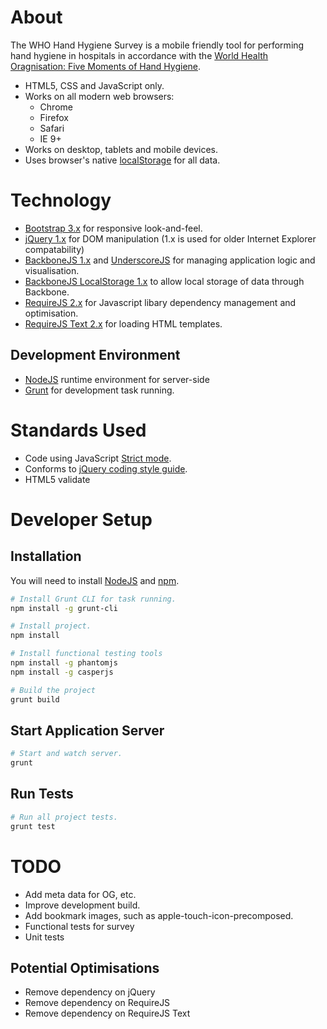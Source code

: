 # About

The WHO Hand Hygiene Survey is a mobile friendly tool for performing hand hygiene in hospitals in accordance with the [World Health Oragnisation: Five Moments of Hand Hygiene](http://www.who.int/gpsc/tools/Five_moments/en/).

- HTML5, CSS and JavaScript only.
- Works on all modern web browsers:
  - Chrome
  - Firefox
  - Safari
  - IE 9+
- Works on desktop, tablets and mobile devices.
- Uses browser's native [localStorage](http://en.wikipedia.org/wiki/Web_storage#localStorage) for all data.

# Technology

- [Bootstrap 3.x](http://getbootstrap.com/) for responsive look-and-feel.
- [jQuery 1.x](https://jquery.com/) for DOM manipulation (1.x is used for older Internet Explorer compatability)
- [BackboneJS 1.x](http://backbonejs.org/) and [UnderscoreJS](http://underscorejs.org/) for managing application logic and visualisation.
- [BackboneJS LocalStorage 1.x](https://github.com/jeromegn/Backbone.localStorage) to allow local storage of data through Backbone.
- [RequireJS 2.x](http://requirejs.org/) for Javascript libary dependency management and optimisation.
- [RequireJS Text 2.x](https://github.com/requirejs/text) for loading HTML templates.

## Development Environment

- [NodeJS](https://nodejs.org/) runtime environment for server-side
- [Grunt](http://gruntjs.com/) for development task running.

# Standards Used

- Code using JavaScript [Strict mode](https://developer.mozilla.org/en-US/docs/Web/JavaScript/Reference/Strict_mode).
- Conforms to [jQuery coding style guide](https://contribute.jquery.org/style-guide/js/).
- HTML5 validate

# Developer Setup

## Installation

You will need to install [NodeJS](https://nodejs.org/download/) and [npm](http://blog.npmjs.org/post/85484771375/how-to-install-npm).

```bash
# Install Grunt CLI for task running.
npm install -g grunt-cli

# Install project.
npm install

# Install functional testing tools
npm install -g phantomjs
npm install -g casperjs

# Build the project
grunt build
```

## Start Application Server

```bash
# Start and watch server.
grunt
```

## Run Tests

```bash
# Run all project tests.
grunt test
```

# TODO

- Add meta data for OG, etc.
- Improve development build.
- Add bookmark images, such as apple-touch-icon-precomposed.
- Functional tests for survey
- Unit tests

## Potential Optimisations

- Remove dependency on jQuery
- Remove dependency on RequireJS
- Remove dependency on RequireJS Text
